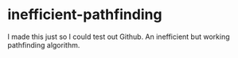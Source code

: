 # inefficient-pathfinding
I made this just so I could test out Github. 
An inefficient but working pathfinding algorithm. 
